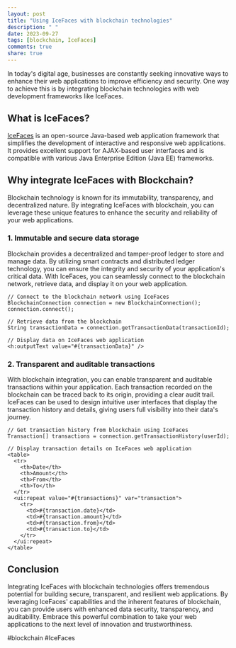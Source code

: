 ```yaml
---
layout: post
title: "Using IceFaces with blockchain technologies"
description: " "
date: 2023-09-27
tags: [blockchain, IceFaces]
comments: true
share: true
---
```


In today's digital age, businesses are constantly seeking innovative ways to enhance their web applications to improve efficiency and security. One way to achieve this is by integrating blockchain technologies with web development frameworks like IceFaces. 

## What is IceFaces?

[IceFaces](https://www.icesoft.com/products/icefaces/) is an open-source Java-based web application framework that simplifies the development of interactive and responsive web applications. It provides excellent support for AJAX-based user interfaces and is compatible with various Java Enterprise Edition (Java EE) frameworks.

## Why integrate IceFaces with Blockchain?

Blockchain technology is known for its immutability, transparency, and decentralized nature. By integrating IceFaces with blockchain, you can leverage these unique features to enhance the security and reliability of your web applications.

### 1. Immutable and secure data storage

Blockchain provides a decentralized and tamper-proof ledger to store and manage data. By utilizing smart contracts and distributed ledger technology, you can ensure the integrity and security of your application's critical data. With IceFaces, you can seamlessly connect to the blockchain network, retrieve data, and display it on your web application.

```
// Connect to the blockchain network using IceFaces
BlockchainConnection connection = new BlockchainConnection();
connection.connect();

// Retrieve data from the blockchain
String transactionData = connection.getTransactionData(transactionId);

// Display data on IceFaces web application
<h:outputText value="#{transactionData}" />
```

### 2. Transparent and auditable transactions

With blockchain integration, you can enable transparent and auditable transactions within your application. Each transaction recorded on the blockchain can be traced back to its origin, providing a clear audit trail. IceFaces can be used to design intuitive user interfaces that display the transaction history and details, giving users full visibility into their data's journey.

```
// Get transaction history from blockchain using IceFaces
Transaction[] transactions = connection.getTransactionHistory(userId);

// Display transaction details on IceFaces web application
<table>
  <tr>
    <th>Date</th>
    <th>Amount</th>
    <th>From</th>
    <th>To</th>
  </tr>
  <ui:repeat value="#{transactions}" var="transaction">
    <tr>
      <td>#{transaction.date}</td>
      <td>#{transaction.amount}</td>
      <td>#{transaction.from}</td>
      <td>#{transaction.to}</td>
    </tr>
  </ui:repeat>
</table>
```

## Conclusion

Integrating IceFaces with blockchain technologies offers tremendous potential for building secure, transparent, and resilient web applications. By leveraging IceFaces' capabilities and the inherent features of blockchain, you can provide users with enhanced data security, transparency, and auditability. Embrace this powerful combination to take your web applications to the next level of innovation and trustworthiness.

#blockchain #IceFaces